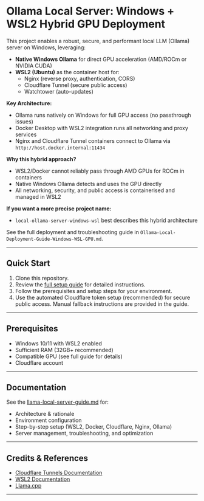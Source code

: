# Ollama Local Server: Windows + WSL2 Hybrid GPU Deployment

This project enables a robust, secure, and performant local LLM (Ollama) server on Windows, leveraging:

- **Native Windows Ollama** for direct GPU acceleration (AMD/ROCm or NVIDIA CUDA)
- **WSL2 (Ubuntu)** as the container host for:
  - Nginx (reverse proxy, authentication, CORS)
  - Cloudflare Tunnel (secure public access)
  - Watchtower (auto-updates)

**Key Architecture:**
- Ollama runs natively on Windows for full GPU access (no passthrough issues)
- Docker Desktop with WSL2 integration runs all networking and proxy services
- Nginx and Cloudflare Tunnel containers connect to Ollama via `http://host.docker.internal:11434`

**Why this hybrid approach?**
- WSL2/Docker cannot reliably pass through AMD GPUs for ROCm in containers
- Native Windows Ollama detects and uses the GPU directly
- All networking, security, and public access is containerised and managed in WSL2

**If you want a more precise project name:**
- `local-ollama-server-windows-wsl` best describes this hybrid architecture

See the full deployment and troubleshooting guide in `Ollama-Local-Deployment-Guide-Windows-WSL-GPU.md`.

---

## Quick Start

1. Clone this repository.
2. Review the [full setup guide](./llama-local-server-guide.md) for detailed instructions.
3. Follow the prerequisites and setup steps for your environment.
4. Use the automated Cloudflare token setup (recommended) for secure public access. Manual fallback instructions are provided in the guide.

---

## Prerequisites
- Windows 10/11 with WSL2 enabled
- Sufficient RAM (32GB+ recommended)
- Compatible GPU (see full guide for details)
- Cloudflare account

---

## Documentation

See the [llama-local-server-guide.md](./llama-local-server-guide.md) for:
- Architecture & rationale
- Environment configuration
- Step-by-step setup (WSL2, Docker, Cloudflare, Nginx, Ollama)
- Server management, troubleshooting, and optimization

---

## Credits & References
- [Cloudflare Tunnels Documentation](https://developers.cloudflare.com/cloudflare-one/connections/connect-apps/)
- [WSL2 Documentation](https://docs.microsoft.com/en-us/windows/wsl/)
- [Llama.cpp](https://github.com/ggerganov/llama.cpp)

---
